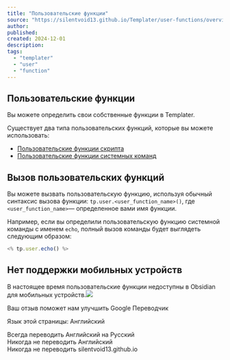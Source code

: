 ```yaml
---
title: "Пользовательские функции"
source: "https://silentvoid13.github.io/Templater/user-functions/overview.html"
author:
published:
created: 2024-12-01
description:
tags:
  - "templater"
  - "user"
  - "function"
---
```


## Пользовательские функции

Вы можете определить свои собственные функции в Templater.

Существует два типа пользовательских функций, которые вы можете использовать:

- [Пользовательские функции скрипта](https://silentvoid13.github.io/Templater/user-functions/script-user-functions.html)
- [Пользовательские функции системных команд](https://silentvoid13.github.io/Templater/user-functions/system-user-functions.html)

## Вызов пользовательских функций

Вы можете вызвать пользовательскую функцию, используя обычный синтаксис вызова функции: `tp.user.<user_function_name>()`, где `<user_function_name>`— определенное вами имя функции.

Например, если вы определили пользовательскую функцию системной команды с именем `echo`, полный вызов команды будет выглядеть следующим образом:

```js
<% tp.user.echo() %>
```
## Нет поддержки мобильных устройств

В настоящее время пользовательские функции недоступны в Obsidian для мобильных устройств.![](https://fonts.gstatic.com/s/i/productlogos/translate/v14/24px.svg)

Ваш отзыв поможет нам улучшить Google Переводчик

Язык этой страницы: Английский

Всегда переводить Английский на Русский  
Никогда не переводить Английский  
Никогда не переводить silentvoid13.github.io